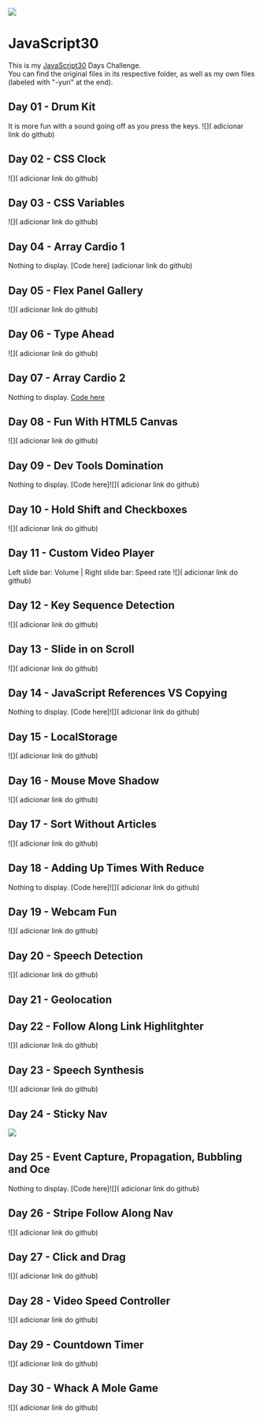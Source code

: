 
![](https://javascript30.com/images/JS3-social-share.png)

# JavaScript30

This is my [JavaScript30](https://JavaScript30.com) Days Challenge.  
You can find the original files in its respective folder, as well as my own files (labeled with "-yuri" at the end).


## Day 01 - Drum Kit
It is more fun with a sound going off as you press the keys.
![]( adicionar link do github)

## Day 02 - CSS Clock
![]( adicionar link do github)

## Day 03 - CSS Variables
![]( adicionar link do github)

## Day 04 - Array Cardio 1
Nothing to display. [Code here]
(adicionar link do github)

## Day 05 - Flex Panel Gallery
![]( adicionar link do github)
## Day 06 - Type Ahead
![]( adicionar link do github)

## Day 07 - Array Cardio 2
Nothing to display. [Code here](https://github.com/gustavoaz7/100DaysOfCode/blob/master/JavaScript30/07%20-%20Array%20Cardio%20Day%202/index-gus.html)

## Day 08 - Fun With HTML5 Canvas
![]( adicionar link do github)

## Day 09 - Dev Tools Domination
Nothing to display. [Code here]![]( adicionar link do github)

## Day 10 - Hold Shift and Checkboxes
![]( adicionar link do github)

## Day 11 - Custom Video Player
Left slide bar: Volume  |   Right slide bar: Speed rate
![]( adicionar link do github)

## Day 12 - Key Sequence Detection
![]( adicionar link do github)

## Day 13 - Slide in on Scroll
![]( adicionar link do github)

## Day 14 - JavaScript References VS Copying
Nothing to display. [Code here]![]( adicionar link do github)

## Day 15 - LocalStorage
![]( adicionar link do github)

## Day 16 - Mouse Move Shadow
![]( adicionar link do github)

## Day 17 - Sort Without Articles
![]( adicionar link do github)

## Day 18 - Adding Up Times With Reduce
Nothing to display. [Code here]![]( adicionar link do github)

## Day 19 - Webcam Fun
![]( adicionar link do github)

## Day 20 - Speech Detection
![]( adicionar link do github)

## Day 21 - Geolocation

## Day 22 - Follow Along Link Highlitghter
![]( adicionar link do github)

## Day 23 - Speech Synthesis
![]( adicionar link do github)

## Day 24 - Sticky Nav
![](https://github.com/gustavoaz7/100DaysOfCode/blob/master/JavaScript30/Images%20and%20gifs/js30%2024.gif?raw=true)

## Day 25 - Event Capture, Propagation, Bubbling and Oce
Nothing to display. [Code here]![]( adicionar link do github)

## Day 26 - Stripe Follow Along Nav
![]( adicionar link do github)

## Day 27 - Click and Drag
![]( adicionar link do github)

## Day 28 - Video Speed Controller
![]( adicionar link do github)

## Day 29 - Countdown Timer
![]( adicionar link do github)

## Day 30 - Whack A Mole Game
![]( adicionar link do github)
